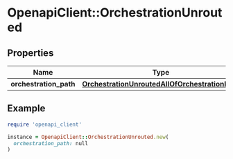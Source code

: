 # OpenapiClient::OrchestrationUnrouted

## Properties

| Name | Type | Description | Notes |
| ---- | ---- | ----------- | ----- |
| **orchestration_path** | [**OrchestrationUnroutedAllOfOrchestrationPath**](OrchestrationUnroutedAllOfOrchestrationPath.md) |  | [optional] |

## Example

```ruby
require 'openapi_client'

instance = OpenapiClient::OrchestrationUnrouted.new(
  orchestration_path: null
)
```

